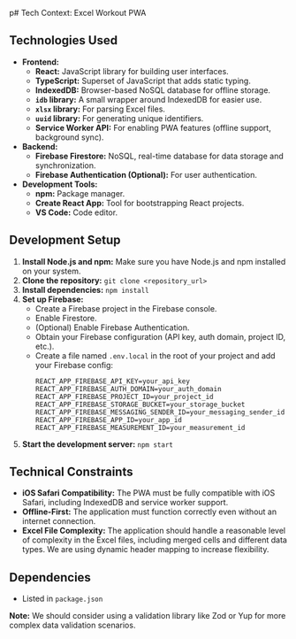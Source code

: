 p# Tech Context: Excel Workout PWA

## Technologies Used

*   **Frontend:**
    *   **React:** JavaScript library for building user interfaces.
    *   **TypeScript:**  Superset of JavaScript that adds static typing.
    *   **IndexedDB:**  Browser-based NoSQL database for offline storage.
    *   **`idb` library:**  A small wrapper around IndexedDB for easier use.
    *   **`xlsx` library:**  For parsing Excel files.
    *   **`uuid` library:** For generating unique identifiers.
    *   **Service Worker API:** For enabling PWA features (offline support, background sync).
*   **Backend:**
    *   **Firebase Firestore:** NoSQL, real-time database for data storage and synchronization.
    *   **Firebase Authentication (Optional):** For user authentication.
* **Development Tools:**
    * **npm:** Package manager.
    * **Create React App:**  Tool for bootstrapping React projects.
    * **VS Code:** Code editor.

## Development Setup

1.  **Install Node.js and npm:**  Make sure you have Node.js and npm installed on your system.
2.  **Clone the repository:** `git clone <repository_url>`
3.  **Install dependencies:** `npm install`
4.  **Set up Firebase:**
    *   Create a Firebase project in the Firebase console.
    *   Enable Firestore.
    *   (Optional) Enable Firebase Authentication.
    *   Obtain your Firebase configuration (API key, auth domain, project ID, etc.).
    * Create a file named `.env.local` in the root of your project and add your Firebase config:
        ```
        REACT_APP_FIREBASE_API_KEY=your_api_key
        REACT_APP_FIREBASE_AUTH_DOMAIN=your_auth_domain
        REACT_APP_FIREBASE_PROJECT_ID=your_project_id
        REACT_APP_FIREBASE_STORAGE_BUCKET=your_storage_bucket
        REACT_APP_FIREBASE_MESSAGING_SENDER_ID=your_messaging_sender_id
        REACT_APP_FIREBASE_APP_ID=your_app_id
        REACT_APP_FIREBASE_MEASUREMENT_ID=your_measurement_id
        ```
5.  **Start the development server:** `npm start`

## Technical Constraints

*   **iOS Safari Compatibility:**  The PWA must be fully compatible with iOS Safari, including IndexedDB and service worker support.
*   **Offline-First:**  The application must function correctly even without an internet connection.
* **Excel File Complexity:** The application should handle a reasonable level of complexity in the Excel files, including merged cells and different data types. We are using dynamic header mapping to increase flexibility.

## Dependencies
* Listed in `package.json`

**Note:** We should consider using a validation library like Zod or Yup for more complex data validation scenarios.
